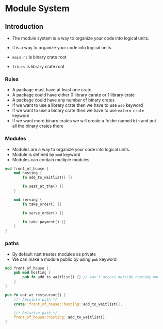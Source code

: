 # Module System

## Introduction

- The module system is a way to organize your code into logical units.
- It is a way to organize your code into logical units.

- `main.rs` is binary crate root
- `lib.rs` is library crate root

### Rules

- A package must have at least one crate.
- A package could have either 0 library carate or 1 library crate
- A package could have any number of binary crates
- If we want to use a library crate then we have to use `use` keyword
- If we want to use a binary crate then we have to use `extern crate` keyword
- If we want more binary crates we will create a folder named `bin` and put all the binary crates there

### Modules

- Modules are a way to organize your code into logical units.
- Module is defined by `mod` keyword
- Modules can contain multiple modules

```rust
mod front_of_house {
    mod hosting {
        fn add_to_waitlist() {}

        fn seat_at_the() {}
    }

    mod serving {
        fn take_order() {}

        fn serve_order() {}

        fn take_payment() {}
    }
}
```

### paths

- By default rust treates modules as private
- We can make a module public by using `pub` keyword

```rust
mod front_of_house {
    pub mod hosting {
        pub fn add_to_waitlist() {} // can't access outside hosting module without pub keyword
    }
}

pub fn eat_at_restaurant() {
    //* Absolute path */
    crate::front_of_house::hosting::add_to_waitlist();

    //* Relative path */
    front_of_house::hosting::add_to_waitlist();
}
```
